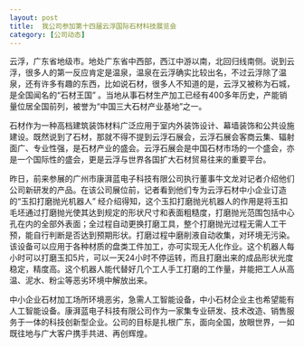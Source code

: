```yaml
---
layout: post
title:  我公司参加第十四届云浮国际石材科技展览会
category: [公司动态]
---
```

云浮，广东省地级市。地处广东省中西部，西江中游以南，北回归线南侧。说到云浮，很多人的第一反应肯定是温泉，温泉在云浮确实比较出名，不过云浮除了温泉，还有许多有趣的东西，比如说石材，很多人不知道的是，云浮又被称为石城，是全国闻名的“石材王国” 。当地从事石材生产加工已经有400多年历史，产能销量位居全国前列，被誉为“中国三大石材产业基地”之一。

石材作为一种高档建筑装饰材料广泛应用于室内外装饰设计、幕墙装饰和公共设施建设。既然说到了石材，那就不得不提到云浮石展会，云浮石展会客商云集、辐射面广、专业性强，是石材产业的盛会。云浮石展会是中国石材市场的一个盛会，亦是一个国际性的盛会，更是云浮与世界各国扩大石材贸易往来的重要平台。

昨日，前来参展的广州市康湃蓝电子科技有限公司执行董事牛文龙对记者介绍他们公司新研发的产品。在该公司展位前，记者看到他们专为云浮石材中小企业订造的“玉扣打磨抛光机器人” 经介绍得知，这个玉扣打磨抛光机器人的作用是将玉扣毛坯通过打磨抛光使其达到规定的形状尺寸和表面粗糙度，打磨抛光范围包括中心孔在内的全部外表面；全过程自动更换打磨工具，整个打磨抛光过程无需人工干预，能自行判断是否达到预期形状。打磨过程中磨削液自动收集，对环境无污染。该设备可以应用于各种材质的盘类工件加工，亦可实现无人化作业。这个机器人每小时可以打磨玉扣5片，可以一天24小时不停运转，而且打磨出来的成品形状光度稳定，精度高。这个机器人能代替好几个工人手工打磨的工作量，并能把工人从高温、泥水、粉尘等恶劣环境中解放出来。

中小企业石材加工场所环境恶劣，急需人工智能设备，中小石材企业主也希望能有人工智能设备。康湃蓝电子科技有限公司作为一家集专业研发、技术改造、销售服务于一体的科技创新型企业。公司的目标是扎根广东，面向全国，放眼世界，一如既往地与广大客户携手共进、再创辉煌。


